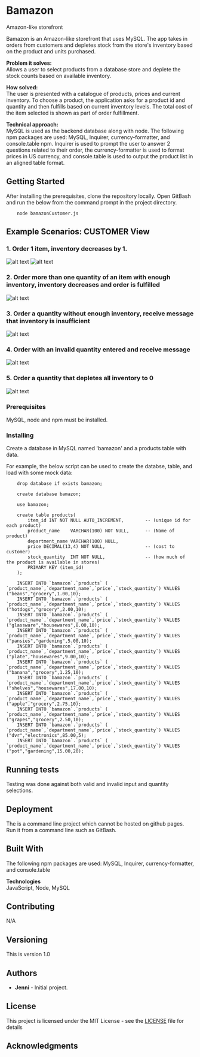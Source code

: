 # Bamazon
Amazon-like storefront

Bamazon is an Amazon-like storefront that uses MySQL.  The app takes in orders from customers and depletes stock from the store's inventory based on the product and units purchased.

**Problem it solves:** \
Allows a user to select products from a database store and deplete the stock counts based on available inventory.

**How solved:** \
The user is presented with a catalogue of products, prices and current inventory.  To choose a product, the application asks for a product id and quantity and then fulfills based on current inventory levels.  The total cost of the item selected is shown as part of order fulfillment.

**Technical approach:** \
MySQL is used as the backend database along with node.  The following npm packages are used: MySQL, Inquirer, currency-formatter, and console.table npm.  Inquirer is used to prompt the user to answer 2 questions related to their order, the currency-formatter is used to format prices in US currency, and console.table is used to output the product list in an aligned table format.  

## Getting Started

After installing the prerequisites, clone the repository locally.  Open GitBash and run the below from the command prompt in the project directory.
```
    node bamazonCustomer.js 
```

## Example Scenarios: CUSTOMER View

### 1. Order 1 item, inventory decreases by 1.

![alt text](https://github.com/jmcoleman/bamazon/blob/master/markdown_images/3_bamazon_customer.png "Make Selection")
![alt text](https://github.com/jmcoleman/bamazon/blob/master/markdown_images/4_bamazon_customer.png "Show Result")

### 2. Order more than one quantity of an item with enough inventory, inventory decreases and order is fulfilled

![alt text](https://github.com/jmcoleman/bamazon/blob/master/markdown_images/5_bamazon_customer.png "Multiple quantity")

### 3. Order a quantity without enough inventory, receive message that inventory is insufficient

![alt text](https://github.com/jmcoleman/bamazon/blob/master/markdown_images/6_bamazon_customer.png "Insufficient Inventory")

### 4. Order with an invalid quantity entered and receive message

![alt text](https://github.com/jmcoleman/bamazon/blob/master/markdown_images/7_bamazon_customer.png "Invalid quantity")

### 5. Order a quantity that depletes all inventory to 0

![alt text](https://github.com/jmcoleman/bamazon/blob/master/markdown_images/8_bamazon_customer.png "Order all remaining units")

### Prerequisites

 MySQL, node and npm must be installed.

### Installing

Create a database in MySQL named 'bamazon' and a products table with data.

For example, the below script can be used to create the databse, table, and load with some mock data:
```
    drop database if exists bamazon;

    create database bamazon;

    use bamazon;

    create table products(
        item_id INT NOT NULL AUTO_INCREMENT,		-- (unique id for each product)
        product_name	VARCHAR(100) NOT NULL, 		-- (Name of product)
        department_name	VARCHAR(100) NULL,
        price DECIMAL(13,4) NOT NULL,				-- (cost to customer)
        stock_quantity 	INT NOT NULL,				-- (how much of the product is available in stores)
        PRIMARY KEY (item_id)
    );

    INSERT INTO `bamazon`.`products` ( `product_name`,`department_name`,`price`,`stock_quantity`) VALUES ("beans","grocery",1.00,10);
    INSERT INTO `bamazon`.`products` ( `product_name`,`department_name`,`price`,`stock_quantity`) VALUES ("hotdogs","grocery",2.00,10);
    INSERT INTO `bamazon`.`products` ( `product_name`,`department_name`,`price`,`stock_quantity`) VALUES ("glassware","housewares",8.00,10);
    INSERT INTO `bamazon`.`products` ( `product_name`,`department_name`,`price`,`stock_quantity`) VALUES ("pansies","gardening",5.00,10);
    INSERT INTO `bamazon`.`products` ( `product_name`,`department_name`,`price`,`stock_quantity`) VALUES ("plate","housewares",9.00,10);
    INSERT INTO `bamazon`.`products` ( `product_name`,`department_name`,`price`,`stock_quantity`) VALUES ("banana","grocery",1.25,10);
    INSERT INTO `bamazon`.`products` ( `product_name`,`department_name`,`price`,`stock_quantity`) VALUES ("shelves","housewares",17.00,10);
    INSERT INTO `bamazon`.`products` ( `product_name`,`department_name`,`price`,`stock_quantity`) VALUES ("apple","grocery",2.75,10);
    INSERT INTO `bamazon`.`products` ( `product_name`,`department_name`,`price`,`stock_quantity`) VALUES ("grapes","grocery",2.50,10);
    INSERT INTO `bamazon`.`products` ( `product_name`,`department_name`,`price`,`stock_quantity`) VALUES ("dvr","electronics",85.00,5);
    INSERT INTO `bamazon`.`products` ( `product_name`,`department_name`,`price`,`stock_quantity`) VALUES ("pot","gardening",15.00,20);

```
## Running tests

Testing was done against both valid and invalid input and quantity selections.

## Deployment

The is a command line project which cannot be hosted on github pages.  Run it from a command line such as GitBash.

## Built With

The following npm packages are used: MySQL, Inquirer, currency-formatter, and console.table

**Technologies**\
JavaScript, Node, MySQL

## Contributing

N/A

## Versioning

This is version 1.0

## Authors

* **Jenni** - Initial project.

## License

This project is licensed under the MIT License - see the [LICENSE](LICENSE) file for details

## Acknowledgments


